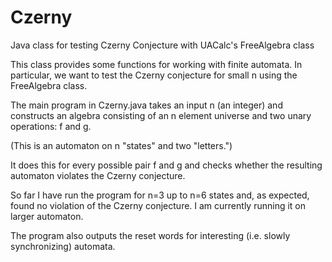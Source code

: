 Czerny
======

Java class for testing Czerny Conjecture with UACalc's FreeAlgebra class

This class provides some functions for working with finite automata. 
In particular, we want to test the Czerny conjecture for small n using the FreeAlgebra class.

The main program in Czerny.java takes an input n (an integer) and constructs an algebra
consisting of an n element universe and two unary operations: f and g.  

(This is an automaton on n "states" and two "letters.")

It does this for every possible pair f and g and checks whether the resulting automaton 
violates the Czerny conjecture.

So far I have run the program for n=3 up to n=6 states and, as expected, found no violation of
the Czerny conjecture.  I am currently running it on larger automaton.

The program also outputs the reset words for interesting (i.e. slowly synchronizing) automata.

